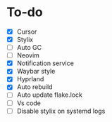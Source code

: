 # To-do

- [x] Cursor
- [x] Stylix
- [ ] Auto GC
- [ ] Neovim
- [x] Notification service
- [x] Waybar style
- [x] Hyprland
- [x] Auto rebuild
- [ ] Auto update flake.lock
- [ ] Vs code
- [ ] Disable stylix on systemd logs
